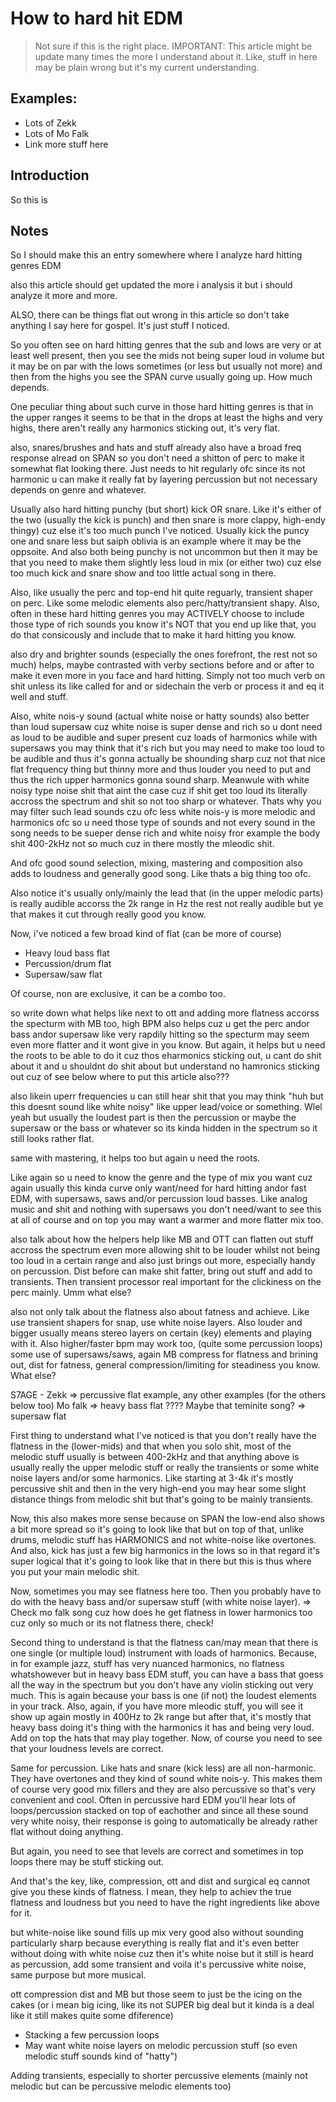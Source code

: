 # How to hard hit EDM
> Not sure if this is the right place.
> IMPORTANT: This article might be update many times the more I understand about it. Like, stuff in here may be plain wrong but it's my current understanding.

## Examples:
- Lots of Zekk
- Lots of Mo Falk
- Link more stuff here

## Introduction
So this is 
## Notes
So I should make this an entry somewhere where I analyze hard hitting genres EDM

also this article should get updated the more i analysis it but i should analyze it more and more.

ALSO, there can be things flat out wrong in this article so don't take anything I say here for gospel. It's just stuff I noticed.


So you often see on hard hitting genres that the sub and lows are very or at least well present, then you see the mids not being super loud in volume but it may be on par with the lows sometimes (or less but usually not more) and then from the highs you see the SPAN curve usually going up. How much depends.

One peculiar thing about such curve in those hard hitting genres is that in the upper ranges it seems to be that in the drops at least the highs and very highs, there aren't really any harmonics sticking out, it's very flat.

also, snares/brushes and hats and stuff already also have a broad freq response alread on SPAN so you don't need a shitton of perc to make it somewhat flat looking there. Just needs to hit regularly ofc since its not harmonic u can make it really fat by layering percussion but not necessary depends on genre and whatever.

Usually also hard hitting punchy (but short) kick OR snare. Like it's either of the two (usually the kick is punch) and then snare is more clappy, high-endy thingy) cuz else it's too much punch I've noticed. Usually kick the puncy one and snare less but saiph oblivia is an example where it may be the oppsoite. And also both being punchy is not uncommon but then it may be that you need to make them slightly less loud in mix (or either two) cuz else too much kick and snare show and too little actual song in there.

Also, like usually the perc and top-end hit quite reguarly, transient shaper on perc. Like some melodic elements also perc/hatty/transient shapy. Also, often in these hard hitting genres you may ACTIVELY choose to include those type of rich sounds you know it's NOT that you end up like that, you do that consicously and include that to make it hard hitting you know.

also dry and brighter sounds (especially the ones forefront, the rest not so much) helps, maybe contrasted with verby sections before and or after to make it even more in you face and hard hitting. Simply not too much verb on shit unless its like called for and or sidechain the verb or process it and eq it well and stuff.

Also, white nois-y sound (actual white noise or hatty sounds) also better than loud supersaw cuz white noise is super dense and rich so u dont need as loud to be audible and super present cuz loads of harmonics while with supersaws you may think that it's rich but you may need to make too loud to be audible and thus it's gonna actually be shounding sharp cuz not that nice flat frequency thing but thinny more and thus louder you need to put and thus the rich upper harmonics gonna sound sharp. Meanwule with white noisy type noise shit that aint the case cuz if shit get too loud its literally accross the spectrum and shit so not too sharp or whatever. Thats why you may filter such lead sounds czu ofc less white nois-y is more melodic and harmonics ofc so u need those type of sounds and not every sound in the song needs to be sueper dense rich and white noisy fror example the body shit 400-2kHz not so much cuz in there mostly the mleodic shit.

And ofc good sound selection, mixing, mastering and composition also adds to loudness and generally good song. Like thats a big thing too ofc.

Also notice it's usually only/mainly the lead that (in the upper melodic parts) is really audible accorss the 2k range in Hz the rest not really audible but ye that makes it cut through really good you know.

Now, i've noticed a few broad kind of flat (can be more of course)
- Heavy loud bass flat
- Percussion/drum flat
- Supersaw/saw flat

Of course, non are exclusive, it can be a combo too.

so write down what helps like next to ott and adding more flatness accorss the specturm with MB too, high BPM also helps cuz u get the perc andor bass andor supersaw like very rapdily hitting so the specturm may seem even more flatter and it wont give in you know. But again, it helps but u need the roots to be able to do it cuz thos eharmonics sticking out, u cant do shit about it and u shouldnt do shit about but understand no hamronics sticking out cuz of see below where to put this article also???

also likein uperr frequencies u can still hear shit that you may think "huh but this doesnt sound like white noisy" like upper lead/voice or something. Wlel yeah but usually the loudest part is then the percussion or maybe the supersaw or the bass or whatever so its kinda hidden in the spectrum so it still looks rather flat.

same with mastering, it helps too but again u need the roots.

Like again so u need to know the genre and the type of mix you want cuz again usually this kinda curve only want/need for hard hitting andor fast EDM, with supersaws, saws and/or percussion loud basses. Like analog music and shit and nothing with supersaws you don't need/want to see this at all of course and on top you may want a warmer and more flatter mix too.

also talk about how the helpers help like MB and OTT can flatten out stuff accross the spectrum even more allowing shit to be louder whilst not being too loud in a certain range and also just brings out more, especially handy on percussion. Dist before can make shit fatter, bring out stuff and add to transients. Then transient processor real important for the clickiness on the perc mainly. Umm what else?

also not only talk about the flatness also about fatness and achieve. Like use transient shapers for snap, use white noise layers. Also louder and bigger usually means stereo layers on certain (key) elements and playing with it. Also higher/faster bpm may work too, (quite some percussion loops) some use of supersaws/saws, again MB compress for flatness and brining out, dist for fatness, general compression/limiting for steadiness you know. What else?

S7AGE - Zekk => percussive flat example, any other examples (for the others below too)
Mo falk => heavy bass flat
???? Maybe that teminite song? => supersaw flat

First thing to understand what I've noticed is that you don't really have the flatness in the (lower-mids) and that when you solo shit, most of the melodic stuff usually is between 400-2kHz and that anything above is usually really the upper melodic stuff or really the transients or some white noise layers and/or some harmonics. Like starting at 3-4k it's mostly percussive shit and then in the very high-end you may hear some slight distance things from melodic shit but that's going to be mainly transients.

Now, this also makes more sense because on SPAN the low-end also shows a bit more spread so it's going to look like that but on top of that, unlike drums, melodic stuff has HARMONICS and not white-noise like overtones. And also, kick has just a few big harmonics in the lows so in that regard it's super logical that it's going to look like that in there but this is thus where you put your main melodic shit.

Now, sometimes you may see flatness here too. Then you probably have to do with the heavy bass and/or supersaw stuff (with white noise layer). => Check mo falk song cuz how does he get flatness in lower harmonics too cuz only so much or its not flatness there, check!

Second thing to understand is that the flatness can/may mean that there is one single (or multiple loud) instrument with loads of harmonics. Because, in for example jazz, stuff has very nuanced harmonics, no flatness whatshowever but in heavy bass EDM stuff, you can have a bass that goess all the way in the spectrum but you don't have any violin sticking out very much. This is again because your bass is one (if not) the loudest elements in your track. Also, again, if you have more mleodic stuff, you will see it show up again mostly in 400Hz to 2k range but after that, it's mostly that heavy bass doing it's thing with the harmonics it has and being very loud. Add on top the hats that may play together. Now, of course you need to see that your loudness levels are correct.

Same for percussion. Like hats and snare (kick less) are all non-harmonic. They have overtones and they kind of sound white nois-y. This makes them of course very good mix fillers and they are also percussive so that's very convenient and cool. Often in percussive hard EDM you'll hear lots of loops/percussion stacked on top of eachother and since all these sound very white noisy, their response is going to automatically be already rather flat without doing anything.

But again, you need to see that levels are correct and sometimes in top loops there may be stuff sticking out.

And that's the key, like, compression, ott and dist and surgical eq cannot give you these kinds of flatness. I mean, they help to achiev the true flatness and loudness but you need to have the right ingredients like above for it.


but white-noise like sound fills up mix very good also without sounding particularly sharp because everything is really flat and it's even better without doing with white noise cuz then it's white noise but it still is heard as percussion, add some transient and voila it's percussive white noise, same purpose but more musical.


ott compression dist and MB but those seem to just be the icing on the cakes (or i mean big icing, like its not SUPER big deal but it kinda is a deal like it still makes quite some dfiference)

- Stacking a few percussion loops
- May want white noise layers on melodic percussion stuff (so even melodic stuff sounds kind of "hatty")

Adding transients, especially to shorter percussive elements (mainly not melodic but can be percussive melodic elements too)
